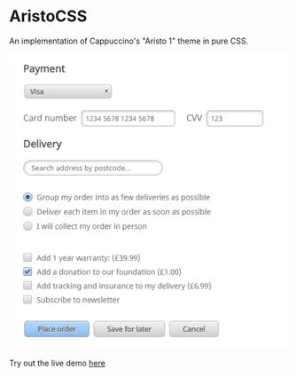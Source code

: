 # AristoCSS

An implementation of Cappuccino's "Aristo 1" theme in pure CSS.

![Example image of Aristo CSS](./docs/sample.png)

Try out the live demo [here](https://wwestrop.github.io/AristoCSS/docs/index.html)
